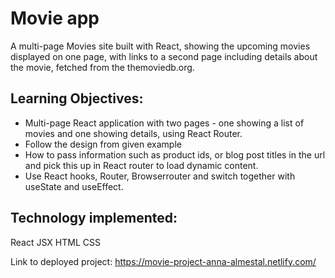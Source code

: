 # Movie app

A multi-page Movies site built with React, showing the upcoming movies displayed on one page, with links to a second page including details about the movie, fetched from the themoviedb.org.

 

## Learning Objectives: 
* Multi-page React application with two pages - one showing a list of movies and one showing details, using React Router.
* Follow the design from given example
* How to pass information such as product ids, or blog post titles in the url and pick this up in React router to load dynamic content.
* Use React hooks, Router, Browserrouter and switch together with useState and useEffect.

## Technology implemented:

React
JSX
HTML
CSS


Link to deployed project:
https://movie-project-anna-almestal.netlify.com/






